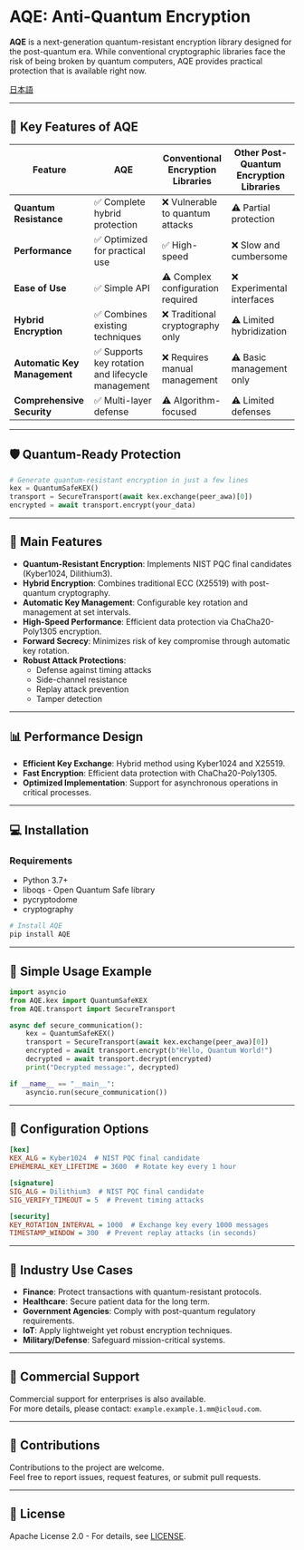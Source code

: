 # AQE: Anti-Quantum Encryption
**AQE** is a next-generation quantum-resistant encryption library designed for the post-quantum era. While conventional cryptographic libraries face the risk of being broken by quantum computers, AQE provides practical protection that is available right now.

[日本語](/README_JA.md)

---

## 🚀 Key Features of AQE

| Feature                  | AQE                                | Conventional Encryption Libraries    | Other Post-Quantum Encryption Libraries |
|--------------------------|------------------------------------|--------------------------------------|-----------------------------------------|
| **Quantum Resistance**   | ✅ Complete hybrid protection      | ❌ Vulnerable to quantum attacks     | ⚠️ Partial protection                   |
| **Performance**          | ✅ Optimized for practical use     | ✅ High-speed                        | ❌ Slow and cumbersome                  |
| **Ease of Use**          | ✅ Simple API                      | ⚠️ Complex configuration required    | ❌ Experimental interfaces              |
| **Hybrid Encryption**    | ✅ Combines existing techniques    | ❌ Traditional cryptography only     | ⚠️ Limited hybridization                |
| **Automatic Key Management** | ✅ Supports key rotation and lifecycle management | ❌ Requires manual management | ⚠️ Basic management only           |
| **Comprehensive Security**  | ✅ Multi-layer defense             | ⚠️ Algorithm-focused                 | ⚠️ Limited defenses                     |

---

## 🛡️ Quantum-Ready Protection

```python
# Generate quantum-resistant encryption in just a few lines
kex = QuantumSafeKEX()
transport = SecureTransport(await kex.exchange(peer_awa)[0])
encrypted = await transport.encrypt(your_data)
```

---

## 🔑 Main Features

- **Quantum-Resistant Encryption**: Implements NIST PQC final candidates (Kyber1024, Dilithium3).
- **Hybrid Encryption**: Combines traditional ECC (X25519) with post-quantum cryptography.
- **Automatic Key Management**: Configurable key rotation and management at set intervals.
- **High-Speed Performance**: Efficient data protection via ChaCha20-Poly1305 encryption.
- **Forward Secrecy**: Minimizes risk of key compromise through automatic key rotation.
- **Robust Attack Protections**:
  - Defense against timing attacks
  - Side-channel resistance
  - Replay attack prevention
  - Tamper detection

---

## 📊 Performance Design

- **Efficient Key Exchange**: Hybrid method using Kyber1024 and X25519.
- **Fast Encryption**: Efficient data protection with ChaCha20-Poly1305.
- **Optimized Implementation**: Support for asynchronous operations in critical processes.

---

## 💻 Installation

### Requirements
* Python 3.7+
* liboqs - Open Quantum Safe library
* pycryptodome
* cryptography

```bash
# Install AQE
pip install AQE
```

---

## 🚦 Simple Usage Example

```python
import asyncio
from AQE.kex import QuantumSafeKEX
from AQE.transport import SecureTransport

async def secure_communication():
    kex = QuantumSafeKEX()
    transport = SecureTransport(await kex.exchange(peer_awa)[0])
    encrypted = await transport.encrypt(b"Hello, Quantum World!")
    decrypted = await transport.decrypt(encrypted)
    print("Decrypted message:", decrypted)

if __name__ == "__main__":
    asyncio.run(secure_communication())
```

---

## 🔧 Configuration Options

```ini
[kex]
KEX_ALG = Kyber1024  # NIST PQC final candidate
EPHEMERAL_KEY_LIFETIME = 3600  # Rotate key every 1 hour

[signature]
SIG_ALG = Dilithium3  # NIST PQC final candidate
SIG_VERIFY_TIMEOUT = 5  # Prevent timing attacks

[security]
KEY_ROTATION_INTERVAL = 1000  # Exchange key every 1000 messages
TIMESTAMP_WINDOW = 300  # Prevent replay attacks (in seconds)
```

---

## 🏢 Industry Use Cases

- **Finance**: Protect transactions with quantum-resistant protocols.
- **Healthcare**: Secure patient data for the long term.
- **Government Agencies**: Comply with post-quantum regulatory requirements.
- **IoT**: Apply lightweight yet robust encryption techniques.
- **Military/Defense**: Safeguard mission-critical systems.

---

## 🤝 Commercial Support

Commercial support for enterprises is also available.  
For more details, please contact: `example.example.1.mm@icloud.com`.

---

## 🤝 Contributions

Contributions to the project are welcome.  
Feel free to report issues, request features, or submit pull requests.

---

## 📝 License

Apache License 2.0 - For details, see [LICENSE](LICENSE).
